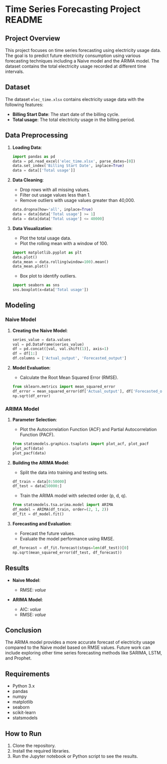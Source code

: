 # Time Series Forecasting Project README

## Project Overview

This project focuses on time series forecasting using electricity usage data. The goal is to predict future electricity consumption using various forecasting techniques including a Naive model and the ARIMA model. The dataset contains the total electricity usage recorded at different time intervals.

## Dataset

The dataset `elec_time.xlsx` contains electricity usage data with the following features:
- **Billing Start Date**: The start date of the billing cycle.
- **Total usage**: The total electricity usage in the billing period.

## Data Preprocessing

1. **Loading Data**:
   ```python
   import pandas as pd 
   data = pd.read_excel('elec_time.xlsx', parse_dates=[0])
   data.set_index('Billing Start Date', inplace=True)
   data = data[['Total usage']]
   ```

2. **Data Cleaning**:
   - Drop rows with all missing values.
   - Filter out usage values less than 1.
   - Remove outliers with usage values greater than 40,000.

   ```python
   data.dropna(how='all', inplace=True)
   data = data[data['Total usage'] >= 1]
   data = data[data['Total usage'] <= 40000]
   ```

3. **Data Visualization**:
   - Plot the total usage data.
   - Plot the rolling mean with a window of 100.

   ```python
   import matplotlib.pyplot as plt 
   data.plot()
   data_mean = data.rolling(window=100).mean()
   data_mean.plot()
   ```

   - Box plot to identify outliers.

   ```python
   import seaborn as sns
   sns.boxplot(x=data['Total usage'])
   ```

## Modeling

### Naive Model

1. **Creating the Naive Model**:
   ```python
   series_value = data.values
   val = pd.DataFrame(series_value)
   df = pd.concat([val, val.shift(1)], axis=1)
   df = df[1:]
   df.columns = ['Actual_output', 'Forecasted_output']
   ```

2. **Model Evaluation**:
   - Calculate the Root Mean Squared Error (RMSE).

   ```python
   from sklearn.metrics import mean_squared_error
   df_error = mean_squared_error(df['Actual_output'], df['Forecasted_output'])
   np.sqrt(df_error)
   ```

### ARIMA Model

1. **Parameter Selection**:
   - Plot the Autocorrelation Function (ACF) and Partial Autocorrelation Function (PACF).

   ```python
   from statsmodels.graphics.tsaplots import plot_acf, plot_pacf
   plot_acf(data)
   plot_pacf(data)
   ```

2. **Building the ARIMA Model**:
   - Split the data into training and testing sets.
   
   ```python
   df_train = data[0:50000]
   df_test = data[50000:]
   ```

   - Train the ARIMA model with selected order (p, d, q).

   ```python
   from statsmodels.tsa.arima.model import ARIMA
   df_model = ARIMA(df_train, order=(2, 1, 2))
   df_fit = df_model.fit()
   ```

3. **Forecasting and Evaluation**:
   - Forecast the future values.
   - Evaluate the model performance using RMSE.

   ```python
   df_forecast = df_fit.forecast(steps=len(df_test))[0]
   np.sqrt(mean_squared_error(df_test, df_forecast))
   ```

## Results

- **Naive Model**:
  - RMSE: *value*

- **ARIMA Model**:
  - AIC: *value*
  - RMSE: *value*

## Conclusion

The ARIMA model provides a more accurate forecast of electricity usage compared to the Naive model based on RMSE values. Future work can include exploring other time series forecasting methods like SARIMA, LSTM, and Prophet.

## Requirements

- Python 3.x
- pandas
- numpy
- matplotlib
- seaborn
- scikit-learn
- statsmodels

## How to Run

1. Clone the repository.
2. Install the required libraries.
3. Run the Jupyter notebook or Python script to see the results.
